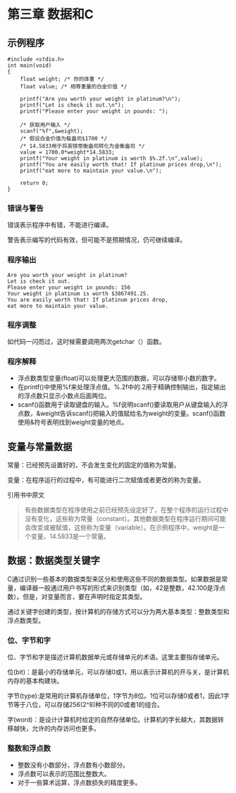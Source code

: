 # 第三章 数据和C
## 示例程序

    #include <stdio.h>
    int main(void)
    {
        float weight; /* 你的体重 */
        float value; /* 相等重量的白金价值 */
        
        printf("Are you worth your weight in platinum?\n");
        printf("Let is check it out.\n");
        printf("Please enter your weight in pounds: ");
        
        /* 获取用户输入 */
        scanf("%f",&weight);
        /* 假设白金价值为每盎司$1700 */
        /* 14.5833用于将英镑常衡盎司转化为金衡盎司 */
        value = 1700.0*weight*14.5833;
        printf("Your weight in platinum is worth $%.2f.\n",value);
        printf("You are easily worth that! If platinum prices drop,\n");
        printf("eat more to maintain your value.\n");
        
        return 0;
    }
    
### 错误与警告
错误表示程序中有错，不能进行编译。

警告表示编写的代码有效，但可能不是预期情况，仍可继续编译。

### 程序输出

    Are you worth your weight in platinum?
    Let is check it out.
    Please enter your weight in pounds: 156
    Your weight in platinum is worth $3867491.25.
    You are easily worth that! If platinum prices drop,
    eat more to maintain your value.
    
### 程序调整

如代码一闪而过，这时候需要调用两次getchar（）函数。

### 程序解释
* 浮点数类型变量(float)可以处理更大范围的数据，可以存储带小数的数字。
* 在printf()中使用%f来处理浮点值。%.2f中的.2用于精确控制输出，指定输出的浮点数只显示小数点后面两位。
* scanf()函数用于读取键盘的输入。%f说明scanf()要读取用户从键盘输入的浮点数，&weight告诉scanf()把输入的值赋给名为weight的变量。scanf()函数使用&符号表明找到weight变量的地点。

## 变量与常量数据
常量：已经预先设置好的，不会发生变化的固定的值称为常量。

变量：在程序运行的过程中，有可能进行二次赋值或者更改的称为变量。

引用书中原文
> 有些数据类型在程序使用之前已经预先设定好了，在整个程序的运行过程中没有变化，这些称为常量（constant）。其他数据类型在程序运行期间可能会改变或被赋值，这些称为变量（variable）。在示例程序中，weight是一个变量，14.5833是一个常量。

## 数据：数据类型关键字
C通过识别一些基本的数据类型来区分和使用这些不同的数据类型。如果数据是常量，编译器一般通过用户书写的形式来识别类型（如，42是整数，42.100是浮点数）。但是，对变量而言，要在声明时指定其类型。

通过关键字创建的类型，按计算机的存储方式可以分为两大基本类型：整数类型和浮点数类型。

### 位、字节和字
位、字节和字是描述计算机数据单元或存储单元的术语。这里主要指存储单元。

位(bit)：是最小的存储单元，可以存储0或1，用以表示计算机的开与关，是计算机内存的基本构建块。

字节(type):是常用的计算机存储单位，1字节为8位。1位可以存储0或者1，因此1字节等于八位，可以存储256(2^8)种不同的0或者1的组合。

字(word)：是设计计算机时给定的自然存储单位。计算机的字长越大，其数据转移越快，允许的内存访问也更多。

### 整数和浮点数

* 整数没有小数部分，浮点数有小数部分。
* 浮点数可以表示的范围比整数大。
* 对于一些算术运算，浮点数损失的精度更多。
